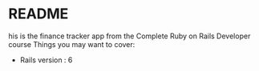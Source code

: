 # README

his is the finance tracker app from the Complete Ruby on Rails Developer course
Things you may want to cover:

* Rails version : 6
